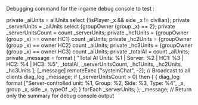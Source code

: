 Debugging command for the ingame debug console to test :

private _aiUnits = allUnits select {!isPlayer _x && side _x != civilian}; 
private _serverUnits = _aiUnits select {groupOwner (group _x) == 2}; 
private _serverUnitsCount = count _serverUnits; 
private _hc1Units = {groupOwner (group _x) == owner HC1} count _aiUnits; 
private _hc2Units = {groupOwner (group _x) == owner HC2} count _aiUnits; 
private _hc3Units = {groupOwner (group _x) == owner HC3} count _aiUnits; 
private _totalAI = count _aiUnits; 
private _message = format [ 
    "Total AI Units: %1 | Server: %2 | HC1: %3 | HC2: %4 | HC3: %5", 
    _totalAI, 
    _serverUnitsCount, 
    _hc1Units, 
    _hc2Units, 
    _hc3Units 
]; 
[_message] remoteExec ["systemChat", -2]; // Broadcast to all clients 
diag_log _message; 
if (_serverUnitsCount > 0) then { 
    { 
        diag_log format ["Server-controlled unit: %1, Group: %2, Side: %3, Type: %4", _x, group _x, side _x, typeOf _x]; 
    } forEach _serverUnits; 
}; 
_message; // Return only the summary for debug console output
